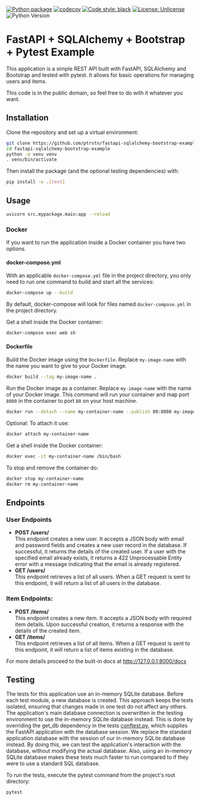 [![Python package](https://github.com/ptrstn/fastapi-sqlalchemy-bootstrap-example/actions/workflows/python-package.yml/badge.svg)](https://github.com/ptrstn/fastapi-sqlalchemy-bootstrap-example/actions/workflows/python-package.yml)
[![codecov](https://codecov.io/github/ptrstn/fastapi-sqlalchemy-bootstrap-example/graph/badge.svg)](https://codecov.io/gh/ptrstn/fastapi-sqlalchemy-bootstrap-example)
[![Code style: black](https://img.shields.io/badge/code%20style-black-000000.svg)](https://github.com/psf/black)
[![License: Unlicense](https://img.shields.io/badge/license-Unlicense-darkblue.svg)](http://unlicense.org/)
![Python Version](https://img.shields.io/badge/python-3.8%2B-blue)

# FastAPI + SQLAlchemy + Bootstrap + Pytest Example

This application is a simple REST API built with FastAPI, SQLAlchemy and Bootstrap and tested with pytest. 
It allows for basic operations for managing users and items.

This code is in the public domain, so feel free to do with it whatever you want.

## Installation

Clone the repository and set up a virtual environment:

```bash
git clone https://github.com/ptrstn/fastapi-sqlalchemy-bootstrap-example/
cd fastapi-sqlalchemy-bootstrap-example
python -m venv venv
. venv/bin/activate
```

Then install the package (and the optional testing dependencies) with:

```bash
pip install -e .[test]
```

## Usage

```bash
uvicorn src.mypackage.main:app --reload
```

### Docker

If you want to run the application inside a Docker container you have two options.

#### docker-compose.yml

With an applicable ```docker-compose.yml``` file in the project directory, 
you only need to run one command to build and start all the services:

```bash
docker-compose up --build
```

By default, docker-compose will look for files named ```docker-compose.yml``` in the project directory.

Get a shell inside the Docker container:

```bash
docker-compose exec web sh
```

#### Dockerfile

Build the Docker image using the ```Dockerfile```. Replace ```my-image-name``` with the name you want to give to your Docker image.

```bash
docker build --tag my-image-name .
```

Run the Docker image as a container. Replace ```my-image-name``` with the name of your Docker image. 
This command will run your container and map port ```8080``` in the container to port ```80``` on your host machine.

```bash
docker run --detach --name my-container-name --publish 80:8080 my-image-name
```

Optional: To attach it use: 

```bash
docker attach my-container-name
```

Get a shell inside the Docker container:

```bash
docker exec -it my-container-name /bin/bash
```

To stop and remove the container do:

```bash
docker stop my-container-name
docker rm my-container-name
```

## Endpoints

### User Endpoints

- **POST /users/**  
  This endpoint creates a new user. 
  It accepts a JSON body with email and password fields and creates a new user record in the database. 
  If successful, it returns the details of the created user. 
  If a user with the specified email already exists, it returns a 422 Unprocessable Entity error with a message indicating that the email is already registered.
- **GET /users/**  
  This endpoint retrieves a list of all users. 
  When a GET request is sent to this endpoint, it will return a list of all users in the database.

### Item Endpoints:
- **POST /items/**  
  This endpoint creates a new item. 
  It accepts a JSON body with required item details. 
  Upon successful creation, it returns a response with the details of the created item.
- **GET /items/**  
  This endpoint retrieves a list of all items. 
  When a GET request is sent to this endpoint, it will return a list of items existing in the database.


For more details proceed to the built-in docs at http://127.0.0.1:8000/docs

## Testing

The tests for this application use an in-memory SQLite database. 
Before each test module, a new database is created. 
This approach keeps the tests isolated, ensuring that changes made in one test do not affect any others.
The application's main database connection is overwritten in the testing environment to use the in-memory SQLite database instead. 
This is done by overriding the get_db dependency in the tests [conftest.py](/tests/conftest.py), which supplies the FastAPI application with the database session. 
We replace the standard application database with the session of our in-memory SQLite database instead.
By doing this, we can test the application's interaction with the database, without modifying the actual database. 
Also, using an in-memory SQLite database makes these tests much faster to run compared to if they were to use a standard SQL database.

To run the tests, execute the pytest command from the project's root directory:

```bash
pytest
```
